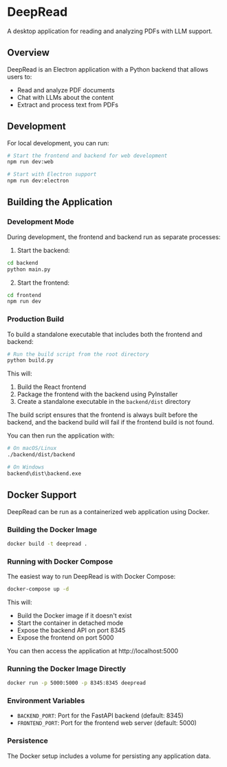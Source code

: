 # DeepRead

A desktop application for reading and analyzing PDFs with LLM support.

## Overview

DeepRead is an Electron application with a Python backend that allows users to:
- Read and analyze PDF documents
- Chat with LLMs about the content
- Extract and process text from PDFs

## Development

For local development, you can run:

```bash
# Start the frontend and backend for web development
npm run dev:web

# Start with Electron support
npm run dev:electron
```

## Building the Application

### Development Mode

During development, the frontend and backend run as separate processes:

1. Start the backend:
```bash
cd backend
python main.py
```

2. Start the frontend:
```bash
cd frontend
npm run dev
```

### Production Build

To build a standalone executable that includes both the frontend and backend:

```bash
# Run the build script from the root directory
python build.py
```

This will:
1. Build the React frontend
2. Package the frontend with the backend using PyInstaller
3. Create a standalone executable in the `backend/dist` directory

The build script ensures that the frontend is always built before the backend, and the backend build will fail if the frontend build is not found.

You can then run the application with:

```bash
# On macOS/Linux
./backend/dist/backend

# On Windows
backend\dist\backend.exe
```

## Docker Support

DeepRead can be run as a containerized web application using Docker.

### Building the Docker Image

```bash
docker build -t deepread .
```

### Running with Docker Compose

The easiest way to run DeepRead is with Docker Compose:

```bash
docker-compose up -d
```

This will:
- Build the Docker image if it doesn't exist
- Start the container in detached mode
- Expose the backend API on port 8345
- Expose the frontend on port 5000

You can then access the application at http://localhost:5000

### Running the Docker Image Directly

```bash
docker run -p 5000:5000 -p 8345:8345 deepread
```

### Environment Variables

- `BACKEND_PORT`: Port for the FastAPI backend (default: 8345)
- `FRONTEND_PORT`: Port for the frontend web server (default: 5000)

### Persistence

The Docker setup includes a volume for persisting any application data.
